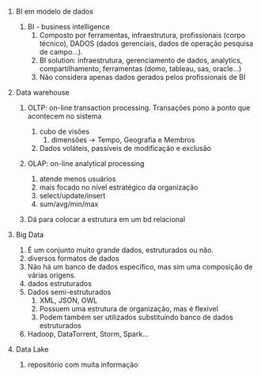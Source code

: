 1. BI em modelo de dados
   1. BI - business intelligence
      1. Composto por ferramentas, infraestrutura, profissionais (corpo técnico), DADOS (dados gerenciais, dados de operação pesquisa de campo...).
      2. BI solution: infraestrutura, gerenciamento de dados, analytics, compartilhamento, ferramentas (domo, tableau, sas, oracle...)
      3. Não considera apenas dados gerados pelos profissionais de BI
2. Data warehouse
   1. OLTP: on-line transaction processing. Transações pono a ponto que acontecem no sistema
      1. cubo de visões
         1. dimensões -> Tempo, Geografia e Membros
      2. Dados voláteis, passíveis de modificação e exclusão
   2. OLAP: on-line analytical processing
      1. atende menos usuários
      2. mais focado no nível estratégico da organização
      3. select/update/insert
      4. sum/avg/min/max

   3.  Dá para colocar a estrutura em um bd relacional
3. Big Data
   1. É um conjunto muito grande dados, estruturados ou não.
   2. diversos formatos de dados
   3. Não há um banco de dados específico, mas sim uma composição de várias origens.
   4. dados estruturados
   5. Dados semi-estruturados
      1. XML, JSON, OWL
      2. Possuem uma estrutura de organização, mas é flexível
      3. Podem também ser utilizados substituindo banco de dados estruturados
   6. Hadoop, DataTorrent, Storm, Spark...

4. Data Lake
   1. repositório com muita informação

